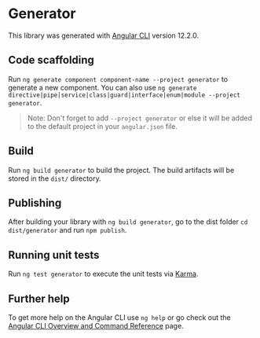 # Generator

This library was generated with [Angular CLI](https://github.com/angular/angular-cli) version 12.2.0.

## Code scaffolding

Run `ng generate component component-name --project generator` to generate a new component. You can also use `ng generate directive|pipe|service|class|guard|interface|enum|module --project generator`.
> Note: Don't forget to add `--project generator` or else it will be added to the default project in your `angular.json` file. 

## Build

Run `ng build generator` to build the project. The build artifacts will be stored in the `dist/` directory.

## Publishing

After building your library with `ng build generator`, go to the dist folder `cd dist/generator` and run `npm publish`.

## Running unit tests

Run `ng test generator` to execute the unit tests via [Karma](https://karma-runner.github.io).

## Further help

To get more help on the Angular CLI use `ng help` or go check out the [Angular CLI Overview and Command Reference](https://angular.io/cli) page.
